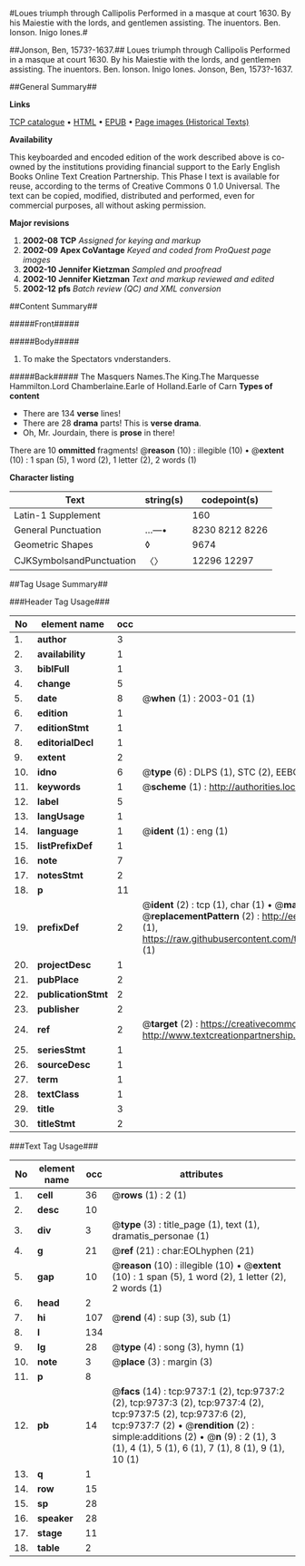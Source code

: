 #Loues triumph through Callipolis Performed in a masque at court 1630. By his Maiestie with the lords, and gentlemen assisting. The inuentors. Ben. Ionson. Inigo Iones.#

##Jonson, Ben, 1573?-1637.##
Loues triumph through Callipolis Performed in a masque at court 1630. By his Maiestie with the lords, and gentlemen assisting. The inuentors. Ben. Ionson. Inigo Iones.
Jonson, Ben, 1573?-1637.

##General Summary##

**Links**

[TCP catalogue](http://www.ota.ox.ac.uk/tcp/)  • 
[HTML](http://tei.it.ox.ac.uk/tcp/Texts-HTML/free/A04/A04655.html)  • 
[EPUB](http://tei.it.ox.ac.uk/tcp/Texts-EPUB/free/A04/A04655.epub) • 
[Page images (Historical Texts)](https://data.historicaltexts.jisc.ac.uk/view?pubId=eebo-99844885e&pageId=eebo-99844885e-9737-1)

**Availability**

This keyboarded and encoded edition of the
	       work described above is co-owned by the institutions
	       providing financial support to the Early English Books
	       Online Text Creation Partnership. This Phase I text is
	       available for reuse, according to the terms of Creative
	       Commons 0 1.0 Universal. The text can be copied,
	       modified, distributed and performed, even for
	       commercial purposes, all without asking permission.

**Major revisions**

1. __2002-08__ __TCP__ *Assigned for keying and markup*
1. __2002-09__ __Apex CoVantage__ *Keyed and coded from ProQuest page images*
1. __2002-10__ __Jennifer Kietzman__ *Sampled and proofread*
1. __2002-10__ __Jennifer Kietzman__ *Text and markup reviewed and edited*
1. __2002-12__ __pfs__ *Batch review (QC) and XML conversion*

##Content Summary##

#####Front#####

#####Body#####

1. To make the Spectators vnderstanders.

#####Back#####
The Masquers Names.The King.The Marquesse Hammilton.Lord Chamberlaine.Earle of Holland.Earle of Carn
**Types of content**

  * There are 134 **verse** lines!
  * There are 28 **drama** parts! This is **verse drama**.
  * Oh, Mr. Jourdain, there is **prose** in there!

There are 10 **ommitted** fragments! 
 @__reason__ (10) : illegible (10)  •  @__extent__ (10) : 1 span (5), 1 word (2), 1 letter (2), 2 words (1)

**Character listing**


|Text|string(s)|codepoint(s)|
|---|---|---|
|Latin-1 Supplement| |160|
|General Punctuation|…—•|8230 8212 8226|
|Geometric Shapes|◊|9674|
|CJKSymbolsandPunctuation|〈〉|12296 12297|

##Tag Usage Summary##

###Header Tag Usage###

|No|element name|occ|attributes|
|---|---|---|---|
|1.|__author__|3||
|2.|__availability__|1||
|3.|__biblFull__|1||
|4.|__change__|5||
|5.|__date__|8| @__when__ (1) : 2003-01 (1)|
|6.|__edition__|1||
|7.|__editionStmt__|1||
|8.|__editorialDecl__|1||
|9.|__extent__|2||
|10.|__idno__|6| @__type__ (6) : DLPS (1), STC (2), EEBO-CITATION (1), PROQUEST (1), VID (1)|
|11.|__keywords__|1| @__scheme__ (1) : http://authorities.loc.gov/ (1)|
|12.|__label__|5||
|13.|__langUsage__|1||
|14.|__language__|1| @__ident__ (1) : eng (1)|
|15.|__listPrefixDef__|1||
|16.|__note__|7||
|17.|__notesStmt__|2||
|18.|__p__|11||
|19.|__prefixDef__|2| @__ident__ (2) : tcp (1), char (1)  •  @__matchPattern__ (2) : ([0-9\-]+):([0-9IVX]+) (1), (.+) (1)  •  @__replacementPattern__ (2) : http://eebo.chadwyck.com/downloadtiff?vid=$1&page=$2 (1), https://raw.githubusercontent.com/textcreationpartnership/Texts/master/tcpchars.xml#$1 (1)|
|20.|__projectDesc__|1||
|21.|__pubPlace__|2||
|22.|__publicationStmt__|2||
|23.|__publisher__|2||
|24.|__ref__|2| @__target__ (2) : https://creativecommons.org/publicdomain/zero/1.0/ (1), http://www.textcreationpartnership.org/docs/. (1)|
|25.|__seriesStmt__|1||
|26.|__sourceDesc__|1||
|27.|__term__|1||
|28.|__textClass__|1||
|29.|__title__|3||
|30.|__titleStmt__|2||


###Text Tag Usage###

|No|element name|occ|attributes|
|---|---|---|---|
|1.|__cell__|36| @__rows__ (1) : 2 (1)|
|2.|__desc__|10||
|3.|__div__|3| @__type__ (3) : title_page (1), text (1), dramatis_personae (1)|
|4.|__g__|21| @__ref__ (21) : char:EOLhyphen (21)|
|5.|__gap__|10| @__reason__ (10) : illegible (10)  •  @__extent__ (10) : 1 span (5), 1 word (2), 1 letter (2), 2 words (1)|
|6.|__head__|2||
|7.|__hi__|107| @__rend__ (4) : sup (3), sub (1)|
|8.|__l__|134||
|9.|__lg__|28| @__type__ (4) : song (3), hymn (1)|
|10.|__note__|3| @__place__ (3) : margin (3)|
|11.|__p__|8||
|12.|__pb__|14| @__facs__ (14) : tcp:9737:1 (2), tcp:9737:2 (2), tcp:9737:3 (2), tcp:9737:4 (2), tcp:9737:5 (2), tcp:9737:6 (2), tcp:9737:7 (2)  •  @__rendition__ (2) : simple:additions (2)  •  @__n__ (9) : 2 (1), 3 (1), 4 (1), 5 (1), 6 (1), 7 (1), 8 (1), 9 (1), 10 (1)|
|13.|__q__|1||
|14.|__row__|15||
|15.|__sp__|28||
|16.|__speaker__|28||
|17.|__stage__|11||
|18.|__table__|2||
